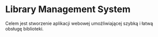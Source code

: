 # Library Management System

Celem jest stworzenie aplikacji webowej umożliwiającej szybką i łatwą obsługę biblioteki.


